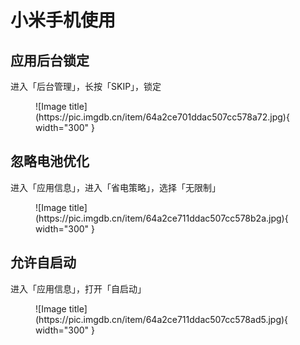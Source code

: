 # 小米手机使用

## 应用后台锁定
进入「后台管理」，长按「SKIP」，锁定

<figure markdown>
![Image title](https://pic.imgdb.cn/item/64a2ce701ddac507cc578a72.jpg){ width="300" }
</figure>

## 忽略电池优化
进入「应用信息」，进入「省电策略」，选择「无限制」

<figure markdown>
![Image title](https://pic.imgdb.cn/item/64a2ce711ddac507cc578b2a.jpg){ width="300" }
</figure>

## 允许自启动
进入「应用信息」，打开「自启动」

<figure markdown>
![Image title](https://pic.imgdb.cn/item/64a2ce711ddac507cc578ad5.jpg){ width="300" }
</figure>